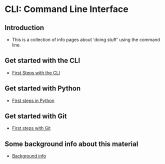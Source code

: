 # CLI: Command Line Interface


## Introduction

- This is a collection of info pages about 'doing stuff' using the command line. 

## Get started with the CLI

- [First Steps with the CLI](cli)


## Get started with Python 

- [First steps in Python](python)


## Get started with Git 

- [First steps with Git](git)


## Some background info about this material

- [Background info](backgroundInfo)
